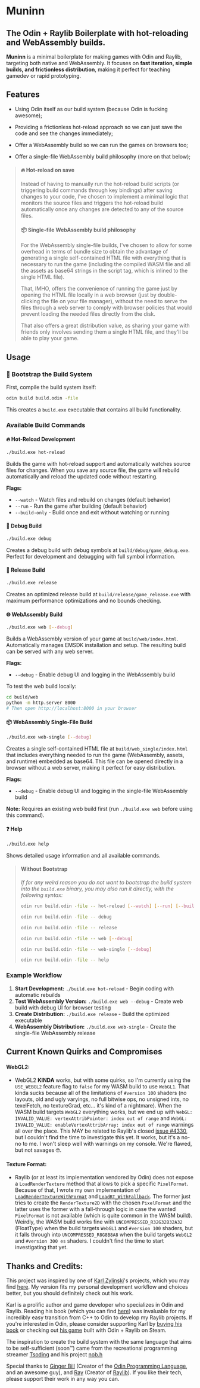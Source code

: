 # Muninn

## The Odin + Raylib Boilerplate with hot-reloading and WebAssembly builds.

**Muninn** is a minimal boilerplate for making games with Odin and Raylib, targeting both native and WebAssembly.
It focuses on **fast iteration, simple builds, and frictionless distribution**, making it perfect for teaching gamedev or rapid prototyping.

## Features

- Using Odin itself as our build system (because Odin is fucking awesome);

- Providing a frictionless hot-reload approach so we can just save the code and see the changes immediately;

- Offer a WebAssembly build so we can run the games on browsers too;

- Offer a single-file WebAssembly build philosophy (more on that below);

> #### 🔥 Hot-reload on save
> Instead of having to manually run the hot-reload build scripts (or triggering build commands through key bindings) after saving changes to your code, I've chosen to implement a minimal logic that monitors the source files and triggers the hot-reload build automatically once any changes are detected to any of the source files.
>
> #### 📦 Single-file WebAssembly build philosophy
> For the WebAssembly single-file builds, I've chosen to allow for some overhead in terms of bundle size to obtain the advantage of generating a single self-contained HTML file with everything that is necessary to run the game (including the compiled WASM file and all the assets as base64 strings in the script tag, which is inlined to the single HTML file).
>
> That, IMHO, offers the convenience of running the game just by opening the HTML file locally in a web browser (just by double-clicking the file on your file manager), without the need to serve the files through a web server to comply with browser policies that would prevent loading the needed files directly from the disk.
>
> That also offers a great distribution value, as sharing your game with friends only involves sending them a single HTML file, and they'll be able to play your game.

## Usage

### 🥾 Bootstrap the Build System

First, compile the build system itself:

```bash
odin build build.odin -file
```

This creates a `build.exe` executable that contains all build functionality.

### Available Build Commands

#### 🔥 Hot-Reload Development
```bash
./build.exe hot-reload
```
Builds the game with hot-reload support and automatically watches source files for changes. When you save any source file, the game will rebuild automatically and reload the updated code without restarting.

**Flags:**
- `--watch` - Watch files and rebuild on changes (default behavior)
- `--run` - Run the game after building (default behavior)
- `--build-only` - Build once and exit without watching or running

#### 🐛 Debug Build
```bash
./build.exe debug
```
Creates a debug build with debug symbols at `build/debug/game_debug.exe`. Perfect for development and debugging with full symbol information.

#### 🚀 Release Build
```bash
./build.exe release
```
Creates an optimized release build at `build/release/game_release.exe` with maximum performance optimizations and no bounds checking.

#### 🌐 WebAssembly Build
```bash
./build.exe web [--debug]
```
Builds a WebAssembly version of your game at `build/web/index.html`. Automatically manages EMSDK installation and setup. The resulting build can be served with any web server.

**Flags:**
- `--debug` - Enable debug UI and logging in the WebAssembly build

To test the web build locally:
```bash
cd build/web
python -m http.server 8000
# Then open http://localhost:8000 in your browser
```

#### 📦 WebAssembly Single-File Build
```bash
./build.exe web-single [--debug]
```
Creates a single self-contained HTML file at `build/web_single/index.html` that includes everything needed to run the game (WebAssembly, assets, and runtime) embedded as base64. This file can be opened directly in a browser without a web server, making it perfect for easy distribution.

**Flags:**
- `--debug` - Enable debug UI and logging in the single-file WebAssembly build

**Note:** Requires an existing web build first (run `./build.exe web` before using this command).

#### ❓ Help
```bash
./build.exe help
```
Shows detailed usage information and all available commands.

> #### Without Bootstrap
>
> _If for any weird reason you do not want to bootstrap the build system into the `build.exe` binary, you may also run it directly, with the following syntax:_
>
> ```bash
> odin run build.odin -file -- hot-reload [--watch] [--run] [--build-only]
> ```
> ```bash
> odin run build.odin -file -- debug
> ```
> ```bash
> odin run build.odin -file -- release
> ```
> ```bash
> odin run build.odin -file -- web [--debug]
> ```
> ```bash
> odin run build.odin -file -- web-single [--debug]
> ```
> ```bash
> odin run build.odin -file -- help
> ```

### Example Workflow

1. **Start Development:** `./build.exe hot-reload` - Begin coding with automatic rebuilds
2. **Test WebAssembly Version:** `./build.exe web --debug` - Create web build with debug UI for browser testing
3. **Create Distribution:** `./build.exe release` - Build the optimized executable
4. **WebAssembly Distribution:** `./build.exe web-single` - Create the single-file WebAssembly release

## Current Known Quirks and Compromises

#### WebGL2:

- WebGL2 **KINDA** works, but with some quirks, so I'm currently using the `USE_WEBGL2` feature flag to `false` for my WASM build to use `WebGL1`. That kinda sucks because all of the limitations of `#version 100` shaders (no layouts, old and ugly varyings, no full bitwise ops, no unsigned ints, no texelFetch, no textureGrad, etc... it's kind of a nightmare). When the WASM build targets `WebGL2` everything works, but we end up with `WebGL: INVALID_VALUE: vertexAttribPointer: index out of range` and `WebGL: INVALID_VALUE: enableVertexAttribArray: index out of range` warnings all over the place. This MAY be related to Raylib's closed [issue #4330](https://github.com/raysan5/raylib/issues/4330), but I couldn't find the time to investigate this yet. It works, but it's a no-no to me. I won't sleep well with warnings on my console. We're flawed, but not savages 🤓.

#### Texture Format:

- Raylib (or at least its implementation vendored by Odin) does not expose a `LoadRenderTexture` method that allows to pick a specific `PixelFormat`. Because of that, I wrote my own implementation of [`LoadRenderTextureWithFormat`](https://github.com/TheCodeTherapy/Muninn/blob/master/src/gamelogic/render_texture_utils.odin#L8) and [`LoadRT_WithFallback`](https://github.com/TheCodeTherapy/Muninn/blob/master/src/gamelogic/render_texture_utils.odin#L79). The former just tries to create the `RenderTexture2D` with the chosen `PixelFormat` and the latter uses the former with a fall-through logic in case the wanted `PixelFormat` is not available (which is quite common in the WASM build). Weirdly, the WASM build works fine with `UNCOMPRESSED_R32G32B32A32` (FloatType) when the build targets `WebGL1` and `#version 100` shaders, but it falls through into `UNCOMPRESSED_R8G8B8A8` when the build targets `WebGL2` and `#version 300 es` shaders. I couldn't find the time to start investigating that yet.

## Thanks and Credits:

This project was inspired by one of [Karl Zylinski](https://github.com/karl-zylinski)'s projects, which you may find [here](https://github.com/karl-zylinski/odin-raylib-hot-reload-game-template). My version fits my personal development workflow and choices better, but you should definitely check out his work.

Karl is a prolific author and game developer who specializes in Odin and Raylib. Reading his book (which you can find [here](https://odinbook.com/)) was invaluable for my incredibly easy transition from C++ to Odin to develop my Raylib projects. If you're interested in Odin, please consider supporting Karl by [buying his book](https://odinbook.com/) or checking out [his game](https://store.steampowered.com/app/2781210/CAT__ONION/) built with Odin + Raylib on Steam.

The inspiration to create the build system with the same language that aims to be self-sufficient (soon™️) came from the recreational programming streamer [Tsoding](https://x.com/tsoding) and his project [nob.h](https://github.com/tsoding/nob.h)

Special thanks to [Ginger Bill](https://x.com/thegingerbill) (Creator of the [Odin Programming Language](https://odin-lang.org/), and an awesome guy), and [Ray](https://x.com/raysan5) (Creator of [Raylib](https://www.raylib.com/)). If you like their tech, please support their work in any way you can.
